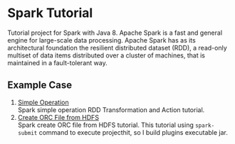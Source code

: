 # Spark Tutorial
Tutorial project for Spark with Java 8. Apache Spark is a fast and general engine for large-scale data processing. Apache Spark has as its architectural foundation the resilient distributed dataset (RDD), a read-only multiset of data items distributed over a cluster of machines, that is maintained in a fault-tolerant way.

## Example Case
1. [Simple Operation](https://github.com/davidch93/spark-tutorial/tree/master/spark-simple-operation#simple-operation)<br/>
   Spark simple operation RDD Transformation and Action tutorial.
2. [Create ORC File from HDFS](https://github.com/davidch93/spark-tutorial/tree/master/spark-create-orc-from-hdfs#create-orc-file-from-hdfs)<br/>
   Spark create ORC file from HDFS tutorial. This tutorial using `spark-submit` command to execute projecthit, so I build plugins executable jar.
